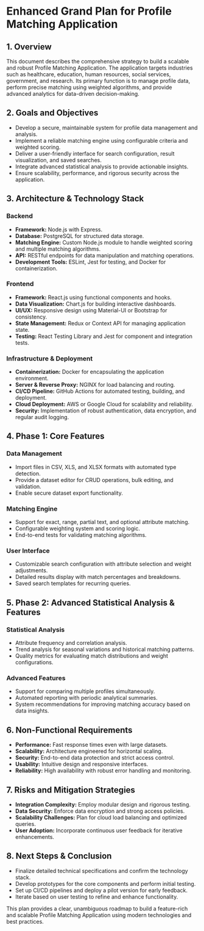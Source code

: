 # Enhanced Grand Plan for Profile Matching Application

## 1. Overview
This document describes the comprehensive strategy to build a scalable and robust Profile Matching Application. The application targets industries such as healthcare, education, human resources, social services, government, and research. Its primary function is to manage profile data, perform precise matching using weighted algorithms, and provide advanced analytics for data-driven decision-making.

## 2. Goals and Objectives
- Develop a secure, maintainable system for profile data management and analysis.
- Implement a reliable matching engine using configurable criteria and weighted scoring.
- Deliver a user-friendly interface for search configuration, result visualization, and saved searches.
- Integrate advanced statistical analysis to provide actionable insights.
- Ensure scalability, performance, and rigorous security across the application.

## 3. Architecture & Technology Stack

### Backend
- **Framework:** Node.js with Express.
- **Database:** PostgreSQL for structured data storage.
- **Matching Engine:** Custom Node.js module to handle weighted scoring and multiple matching algorithms.
- **API:** RESTful endpoints for data manipulation and matching operations.
- **Development Tools:** ESLint, Jest for testing, and Docker for containerization.

### Frontend
- **Framework:** React.js using functional components and hooks.
- **Data Visualization:** Chart.js for building interactive dashboards.
- **UI/UX:** Responsive design using Material-UI or Bootstrap for consistency.
- **State Management:** Redux or Context API for managing application state.
- **Testing:** React Testing Library and Jest for component and integration tests.

### Infrastructure & Deployment
- **Containerization:** Docker for encapsulating the application environment.
- **Server & Reverse Proxy:** NGINX for load balancing and routing.
- **CI/CD Pipeline:** GitHub Actions for automated testing, building, and deployment.
- **Cloud Deployment:** AWS or Google Cloud for scalability and reliability.
- **Security:** Implementation of robust authentication, data encryption, and regular audit logging.

## 4. Phase 1: Core Features

### Data Management
- Import files in CSV, XLS, and XLSX formats with automated type detection.
- Provide a dataset editor for CRUD operations, bulk editing, and validation.
- Enable secure dataset export functionality.

### Matching Engine
- Support for exact, range, partial text, and optional attribute matching.
- Configurable weighting system and scoring logic.
- End-to-end tests for validating matching algorithms.

### User Interface
- Customizable search configuration with attribute selection and weight adjustments.
- Detailed results display with match percentages and breakdowns.
- Saved search templates for recurring queries.

## 5. Phase 2: Advanced Statistical Analysis & Features

### Statistical Analysis
- Attribute frequency and correlation analysis.
- Trend analysis for seasonal variations and historical matching patterns.
- Quality metrics for evaluating match distributions and weight configurations.

### Advanced Features
- Support for comparing multiple profiles simultaneously.
- Automated reporting with periodic analytical summaries.
- System recommendations for improving matching accuracy based on data insights.

## 6. Non-Functional Requirements
- **Performance:** Fast response times even with large datasets.
- **Scalability:** Architecture engineered for horizontal scaling.
- **Security:** End-to-end data protection and strict access control.
- **Usability:** Intuitive design and responsive interfaces.
- **Reliability:** High availability with robust error handling and monitoring.

## 7. Risks and Mitigation Strategies
- **Integration Complexity:** Employ modular design and rigorous testing.
- **Data Security:** Enforce data encryption and strong access policies.
- **Scalability Challenges:** Plan for cloud load balancing and optimized queries.
- **User Adoption:** Incorporate continuous user feedback for iterative enhancements.

## 8. Next Steps & Conclusion
- Finalize detailed technical specifications and confirm the technology stack.
- Develop prototypes for the core components and perform initial testing.
- Set up CI/CD pipelines and deploy a pilot version for early feedback.
- Iterate based on user testing to refine and enhance functionality.

This plan provides a clear, unambiguous roadmap to build a feature-rich and scalable Profile Matching Application using modern technologies and best practices.